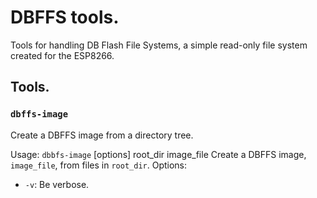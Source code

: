 DBFFS tools.
============

Tools for handling DB Flash File Systems, a simple read-only file system created for the ESP8266.

Tools.
------

### ``dbffs-image`` ###

Create a DBFFS image from a directory tree.

Usage: ``dbbfs-image`` [options] root_dir image_file
Create a DBFFS image, ``image_file``,  from files in ``root_dir``.
Options:
 * ``-v``: Be verbose.
